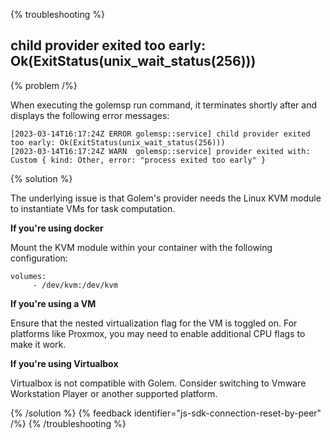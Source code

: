 {% troubleshooting %}

## child provider exited too early: Ok(ExitStatus(unix_wait_status(256)))

{% problem /%}

When executing the golemsp run command, it terminates shortly after and displays the following error messages:

```
[2023-03-14T16:17:24Z ERROR golemsp::service] child provider exited too early: Ok(ExitStatus(unix_wait_status(256)))
[2023-03-14T16:17:24Z WARN  golemsp::service] provider exited with: Custom { kind: Other, error: "process exited too early" }
```

{% solution %}

The underlying issue is that Golem's provider needs the Linux KVM module to instantiate VMs for task computation.

**If you're using docker**

Mount the KVM module within your container with the following configuration:

```
volumes:
     - /dev/kvm:/dev/kvm
```

**If you're using a VM**

Ensure that the nested virtualization flag for the VM is toggled on. For platforms like Proxmox, you may need to enable additional CPU flags to make it work.

**If you're using Virtualbox**

Virtualbox is not compatible with Golem. Consider switching to Vmware Workstation Player or another supported platform.

{% /solution %}
{% feedback identifier="js-sdk-connection-reset-by-peer" /%}
{% /troubleshooting %}
